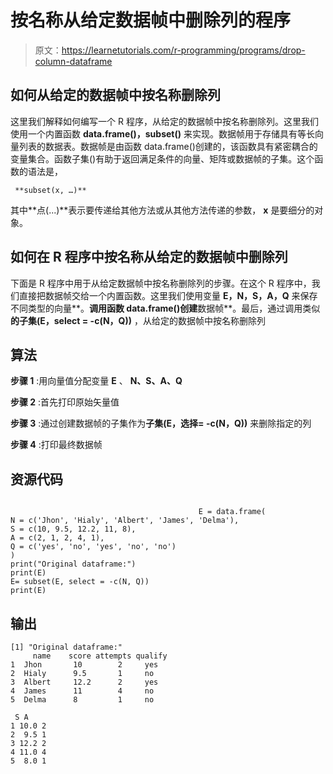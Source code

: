# 按名称从给定数据帧中删除列的程序

> 原文：<https://learnetutorials.com/r-programming/programs/drop-column-dataframe>

## 如何从给定的数据帧中按名称删除列

这里我们解释如何编写一个 R 程序，从给定的数据帧中按名称删除列。这里我们使用一个内置函数 **data.frame()，subset()** 来实现。数据帧用于存储具有等长向量列表的数据表。数据帧是由函数 data.frame()创建的，该函数具有紧密耦合的变量集合。函数子集()有助于返回满足条件的向量、矩阵或数据帧的子集。这个函数的语法是，

```
 **subset(x, …)** 

```

其中**点(...)**表示要传递给其他方法或从其他方法传递的参数， **x** 是要细分的对象。

## 如何在 R 程序中按名称从给定的数据帧中删除列

下面是 R 程序中用于从给定数据帧中按名称删除列的步骤。在这个 R 程序中，我们直接把数据帧交给一个内置函数。这里我们使用变量 **E，N，S，A，Q** 来保存不同类型的向量**。**调用函数 data.frame()创建**数据帧**。最后，通过调用类似**的子集(E，select = -c(N，Q))** ，从给定的数据帧中按名称删除列

## 算法

**步骤 1** :用向量值分配变量 **E** 、 **N、S、A、Q**

**步骤 2** :首先打印原始矢量值

**步骤 3** :通过创建数据帧的子集作为**子集(E，选择= -c(N，Q))** 来删除指定的列

**步骤 4** :打印最终数据帧

## 资源代码

```

                                          E = data.frame(
N = c('Jhon', 'Hialy', 'Albert', 'James', 'Delma'),
S = c(10, 9.5, 12.2, 11, 8),
A = c(2, 1, 2, 4, 1),
Q = c('yes', 'no', 'yes', 'no', 'no')
)
print("Original dataframe:")
print(E)
E= subset(E, select = -c(N, Q))
print(E)

```

## 输出

```
[1] "Original dataframe:"
     name    score attempts qualify
1  Jhon       10        2     yes
2  Hialy      9.5       1     no
3  Albert     12.2      2     yes
4  James      11        4     no
5  Delma      8         1     no

 S A
1 10.0 2
2  9.5 1
3 12.2 2
4 11.0 4
5  8.0 1
```